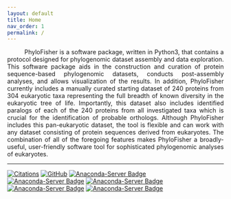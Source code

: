 ```yaml
---
layout: default
title: Home
nav_order: 1
permalink: /
---
```


<p style="text-indent: 40px"; align="justify">
    PhyloFisher is a software package, written in Python3, that contains a protocol designed for phylogenomic dataset assembly and data exploration. This software package aids in the construction and curation of protein sequence-based phylogenomic datasets, conducts post-assembly analyses, and allows visualization of the results. In addition, PhyloFisher currently includes a manually curated starting dataset of 240 proteins from 304 eukaryotic taxa representing the full breadth of known diversity in the eukaryotic tree of life. Importantly, this dataset also includes identified paralogs of each of the 240 proteins from all investigated taxa which is crucial for the identification of probable orthologs. Although PhyloFisher includes this pan-eukaryotic dataset, the tool is flexible and can work with any dataset consisting of protein sequences derived from eukaryotes. The combination of all of the foregoing features makes PhyloFisher a broadly-useful, user-friendly software tool for sophisticated phylogenomic analyses of eukaryotes.
<p\>


<br/>

___

[![Citations](https://img.shields.io/badge/dynamic/json?color=blue&label=Citations&query=times_cited&url=https%3A%2F%2Fmetrics-api.dimensions.ai%2Fdoi%2F10.1371%2Fjournal.pbio.3001365&style=flat-square)](https://journals.plos.org/plosbiology/article?id=10.1371/journal.pbio.3001365)
[![GitHub](https://img.shields.io/badge/-GitHub-455149?logo=github&logoColor=white&link&style=flat-square)](https://github.com/TheBrownLab/PhyloFisher)
[![Anaconda-Server Badge](https://anaconda.org/phylofisher/phylofisher/badges/installer/conda.svg)](https://conda.anaconda.org/phylofisher)
[![Anaconda-Server Badge](https://anaconda.org/phylofisher/phylofisher/badges/downloads.svg)](https://anaconda.org/phylofisher/phylofisher)
[![Anaconda-Server Badge](https://anaconda.org/phylofisher/phylofisher/badges/latest_release_date.svg)](https://anaconda.org/phylofisher/phylofisher)
[![Anaconda-Server Badge](https://anaconda.org/phylofisher/phylofisher/badges/platforms.svg)](https://anaconda.org/phylofisher/phylofisher)
[![Anaconda-Server Badge](https://anaconda.org/phylofisher/phylofisher/badges/license.svg)](https://anaconda.org/phylofisher/phylofisher)